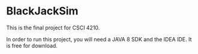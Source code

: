 # BlackJackSim
This is the final project for CSCI 4210. 

In order to run this project, you will need a JAVA 8 SDK and the IDEA IDE. It is free for download.


